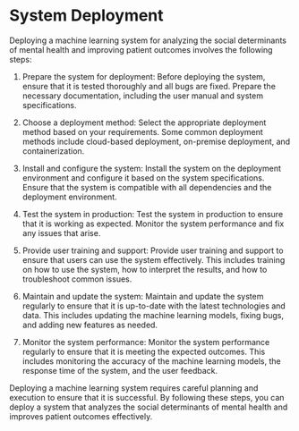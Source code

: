 # System Deployment

Deploying a machine learning system for analyzing the social determinants of mental health and improving patient outcomes involves the following steps:

1. Prepare the system for deployment: Before deploying the system, ensure that it is tested thoroughly and all bugs are fixed. Prepare the necessary documentation, including the user manual and system specifications.

2. Choose a deployment method: Select the appropriate deployment method based on your requirements. Some common deployment methods include cloud-based deployment, on-premise deployment, and containerization.

3. Install and configure the system: Install the system on the deployment environment and configure it based on the system specifications. Ensure that the system is compatible with all dependencies and the deployment environment.

4. Test the system in production: Test the system in production to ensure that it is working as expected. Monitor the system performance and fix any issues that arise.

5. Provide user training and support: Provide user training and support to ensure that users can use the system effectively. This includes training on how to use the system, how to interpret the results, and how to troubleshoot common issues.

6. Maintain and update the system: Maintain and update the system regularly to ensure that it is up-to-date with the latest technologies and data. This includes updating the machine learning models, fixing bugs, and adding new features as needed.

7. Monitor the system performance: Monitor the system performance regularly to ensure that it is meeting the expected outcomes. This includes monitoring the accuracy of the machine learning models, the response time of the system, and the user feedback.

Deploying a machine learning system requires careful planning and execution to ensure that it is successful. By following these steps, you can deploy a system that analyzes the social determinants of mental health and improves patient outcomes effectively. 
